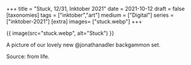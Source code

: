 +++
title = "Stuck, 12/31, Inktober 2021"
date = 2021-10-12
draft =  false
[taxonomies]
tags = ["inktober","art"]
medium = ["Digital"]
series = ["inktober-2021"]
[extra]
images= ["stuck.webp"]
+++

{{ image(src="stuck.webp", alt="Stuck") }}

A picture of our lovely new @jonathanadler backgammon set.

Source: from life.
